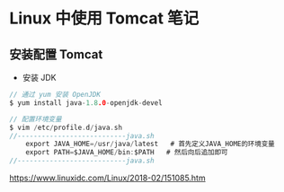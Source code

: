 # Linux 中使用 Tomcat 笔记

## 安装配置 Tomcat

* 安装 JDK

```c
// 通过 yum 安装 OpenJDK
$ yum install java-1.8.0-openjdk-devel

// 配置环境变量
$ vim /etc/profile.d/java.sh
//---------------------------java.sh
    export JAVA_HOME=/usr/java/latest   # 首先定义JAVA_HOME的环境变量
    export PATH=$JAVA_HOME/bin:$PATH   # 然后向后追加即可
//---------------------------java.sh
```



https://www.linuxidc.com/Linux/2018-02/151085.htm

